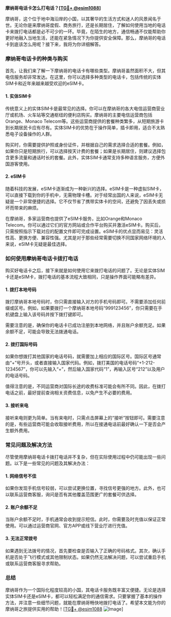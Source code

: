 **摩纳哥电话卡怎么打电话？[[TG💪+ @esim1088](https://t.me/s/esim1088)]**

摩纳哥，这个位于地中海沿岸的小国，以其奢华的生活方式和迷人的风景闻名于世。无论你是来摩纳哥度假、商务旅行，还是长期居住，了解如何使用当地的电话卡来拨打电话都是必不可少的一环。毕竟，在陌生的地方，通信畅通不仅能帮助你更好地融入当地生活，还能在紧急情况下为你提供安全保障。那么，摩纳哥的电话卡到底该怎么用呢？接下来，我将为你详细解答。

### **摩纳哥电话卡的种类与购买**

首先，让我们来了解一下摩纳哥的电话卡有哪些类型。摩纳哥虽然面积不大，但其电信服务却非常发达。在这里，你可以选择多种类型的电话卡，包括传统的实体SIM卡和近年来越来越受欢迎的eSIM卡。

#### **1. 实体SIM卡**
传统意义上的实体SIM卡是最常见的选择。你可以在摩纳哥的各大电信运营商营业厅或机场、火车站等交通枢纽的便利店购买。摩纳哥的主要电信运营商包括Orange、Monaco Telecom等。这些运营商提供的套餐种类繁多，从短期旅游卡到长期居民卡应有尽有。实体SIM卡的优势在于操作简单，插卡即用，适合不太熟悉电子设备操作的人群。

购买时，你需要提供护照或身份证件，并根据自己的需求选择合适的套餐。例如，如果你只是短期旅行，可以选择按天计费的套餐；如果是长期居住，则建议选择包含更多流量和通话时长的套餐。此外，实体SIM卡通常支持多种语言服务，方便外国游客使用。

#### **2. eSIM卡**
随着科技的发展，eSIM卡逐渐成为一种新兴的选择。eSIM卡是一种虚拟SIM卡，可以直接下载到你的手机中，无需物理卡槽。对于经常出国的人来说，eSIM卡无疑是一个非常便捷的选择。它不仅节省了携带实体卡的空间，还避免了因丢失或损坏而带来的麻烦。

在摩纳哥，多家运营商也提供了eSIM卡服务，比如Orange和Monaco Telecom。你可以通过它们的官方网站或合作平台购买并激活eSIM卡。购买后，只需按照指示下载对应的配置文件即可完成设置。eSIM卡的优点显而易见：灵活性高、更换方便、兼容性强。尤其是对于那些经常需要切换不同国家网络环境的人来说，eSIM卡无疑是最佳选择。

### **如何使用摩纳哥电话卡拨打电话**

购买好电话卡之后，接下来就是如何使用它来拨打电话的问题了。无论是实体SIM卡还是eSIM卡，拨打电话的基本流程大致相同，只是操作界面可能略有差异。

#### **1. 拨打本地号码**
拨打摩纳哥本地号码时，你只需直接输入对方的手机号码即可。不需要添加任何前缀或区号。例如，如果要拨打一个摩纳哥本地号码“999123456”，你只需要在手机键盘上输入该号码并按下拨打键即可。

需要注意的是，确保你的电话卡已成功注册到本地网络，并且账户余额充足。如果余额不足，可能会导致无法拨通电话。

#### **2. 拨打国际号码**
如果你想拨打其他国家的电话号码，就需要加上相应的国际区号。国际区号通常由“+”号开头，或者直接输入国家代码。例如，拨打美国的电话号码“+1-212-1234567”，你可以先输入“+”，然后输入国家代码“1”，再输入区号“212”以及用户的电话号码。

值得注意的是，不同运营商对国际长途的收费标准可能会有所不同。因此，在拨打电话之前，最好提前查询相关资费信息，以免产生不必要的费用。

#### **3. 接听来电**
接听来电则更为简单。当有来电时，只需点击屏幕上的“接听”按钮即可。需要注意的是，有些运营商可能会收取接听费用，所以在接通电话前最好确认一下是否会产生额外费用。

### **常见问题及解决方法**

尽管使用摩纳哥电话卡拨打电话并不复杂，但在实际使用过程中仍可能出现一些问题。以下是一些常见的问题及其解决办法：

#### **1. 网络信号不佳**
如果你发现手机信号较弱，可以尝试更换位置，寻找信号更强的地方。此外，也可以联系运营商客服，询问是否有其他覆盖范围更广的套餐可供选择。

#### **2. 账户余额不足**
当账户余额不足时，手机通常会收到提示短信。此时，你需要及时充值以保证正常使用。可以通过运营商官网、官方APP或线下营业厅进行充值。

#### **3. 无法正常拨号**
如果遇到无法拨号的情况，首先要检查是否输入了正确的号码格式。其次，确认手机是否处于飞行模式或其他限制状态。如果仍然无法解决问题，可以尝试重启手机或联系运营商客服寻求帮助。

### **总结**

摩纳哥作为一个国际化程度较高的小国，其电话卡服务既丰富又便捷。无论是选择实体SIM卡还是eSIM卡，都可以轻松满足你的通信需求。只要掌握了基本的操作方法，并注意一些细节问题，就能在摩纳哥畅快地拨打电话了。希望本文能为你的摩纳哥之旅提供实用的帮助！[[TG💪+ @esim1088](https://t.me/s/esim1088) ![Image](https://i.postimg.cc/4NQfJmqS/Snipaste-2025-05-13-00-14-12.png)]